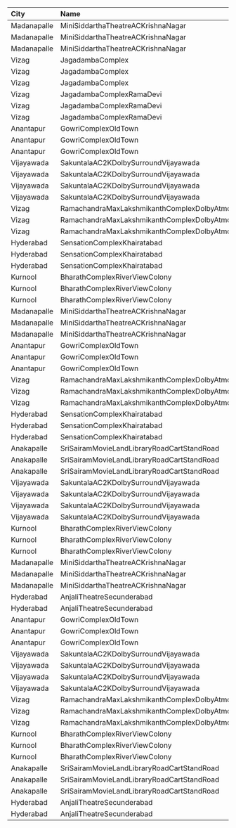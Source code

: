 | City        | Name                                                | Language |  Time | Type            | Price | Capacity | Booked |
| :---------- | :-------------------------------------------------- | :------- | ----: | :-------------- | ----: | -------: | -----: |
| Madanapalle | MiniSiddarthaTheatreACKrishnaNagar                  | Telugu   | 11:00 | Reserved        |   70₹ |      210 |    105 |
| Madanapalle | MiniSiddarthaTheatreACKrishnaNagar                  | Telugu   | 11:00 | First           |   50₹ |      124 |     62 |
| Madanapalle | MiniSiddarthaTheatreACKrishnaNagar                  | Telugu   | 11:00 | Second          |   30₹ |       74 |     37 |
| Vizag       | JagadambaComplex                                    | Telugu   | 11:00 | DressCircle     |  112₹ |       82 |     53 |
| Vizag       | JagadambaComplex                                    | Telugu   | 11:00 | MiddleCircle    |   67₹ |       19 |     13 |
| Vizag       | JagadambaComplex                                    | Telugu   | 11:00 | FrontCircle     |   44₹ |       38 |     20 |
| Vizag       | JagadambaComplexRamaDevi                            | Telugu   | 11:00 | DressCircle     |  112₹ |      163 |    147 |
| Vizag       | JagadambaComplexRamaDevi                            | Telugu   | 11:00 | MiddleCircle    |   80₹ |       39 |     39 |
| Vizag       | JagadambaComplexRamaDevi                            | Telugu   | 11:00 | FrontCircle     |   60₹ |       76 |     76 |
| Anantapur   | GowriComplexOldTown                                 | Telugu   | 11:15 | Platinum        |  110₹ |      244 |    140 |
| Anantapur   | GowriComplexOldTown                                 | Telugu   | 11:15 | Gold            |   70₹ |      134 |    134 |
| Anantapur   | GowriComplexOldTown                                 | Telugu   | 11:15 | Silver          |   30₹ |      106 |    106 |
| Vijayawada  | SakuntalaAC2KDolbySurroundVijayawada                | Telugu   | 11:30 | Balcony         |  100₹ |      264 |    132 |
| Vijayawada  | SakuntalaAC2KDolbySurroundVijayawada                | Telugu   | 11:30 | FirstClass      |  100₹ |       44 |     22 |
| Vijayawada  | SakuntalaAC2KDolbySurroundVijayawada                | Telugu   | 11:30 | SecondClass     |   70₹ |       40 |     20 |
| Vijayawada  | SakuntalaAC2KDolbySurroundVijayawada                | Telugu   | 11:30 | ThirdClass      |   45₹ |      103 |     51 |
| Vizag       | RamachandraMaxLakshmikanthComplexDolbyAtmosGajuwaka | Telugu   | 11:30 | ReservedClass   |  112₹ |      192 |     96 |
| Vizag       | RamachandraMaxLakshmikanthComplexDolbyAtmosGajuwaka | Telugu   | 11:30 | FirstClass      |   67₹ |       38 |     19 |
| Vizag       | RamachandraMaxLakshmikanthComplexDolbyAtmosGajuwaka | Telugu   | 11:30 | SecondClass     |   44₹ |       57 |     28 |
| Hyderabad   | SensationComplexKhairatabad                         | Telugu   | 11:30 | EcstasyClass    |  150₹ |      156 |     52 |
| Hyderabad   | SensationComplexKhairatabad                         | Telugu   | 11:30 | ColosseumClass  |  150₹ |      145 |     53 |
| Hyderabad   | SensationComplexKhairatabad                         | Telugu   | 11:30 | AscropolisClass |   80₹ |      189 |     51 |
| Kurnool     | BharathComplexRiverViewColony                       | Telugu   | 12:00 | FirstClass      |   70₹ |      242 |    122 |
| Kurnool     | BharathComplexRiverViewColony                       | Telugu   | 12:00 | SecondClass     |   50₹ |       76 |     38 |
| Kurnool     | BharathComplexRiverViewColony                       | Telugu   | 12:00 | ThirdClass      |   50₹ |       79 |     39 |
| Madanapalle | MiniSiddarthaTheatreACKrishnaNagar                  | Telugu   | 14:00 | Reserved        |   70₹ |      210 |    105 |
| Madanapalle | MiniSiddarthaTheatreACKrishnaNagar                  | Telugu   | 14:00 | First           |   50₹ |      124 |     62 |
| Madanapalle | MiniSiddarthaTheatreACKrishnaNagar                  | Telugu   | 14:00 | Second          |   30₹ |       74 |     37 |
| Anantapur   | GowriComplexOldTown                                 | Telugu   | 14:30 | Platinum        |  110₹ |      244 |    140 |
| Anantapur   | GowriComplexOldTown                                 | Telugu   | 14:30 | Gold            |   70₹ |      134 |    134 |
| Anantapur   | GowriComplexOldTown                                 | Telugu   | 14:30 | Silver          |   30₹ |      106 |    106 |
| Vizag       | RamachandraMaxLakshmikanthComplexDolbyAtmosGajuwaka | Telugu   | 14:30 | ReservedClass   |  112₹ |      192 |     97 |
| Vizag       | RamachandraMaxLakshmikanthComplexDolbyAtmosGajuwaka | Telugu   | 14:30 | FirstClass      |   67₹ |       38 |     19 |
| Vizag       | RamachandraMaxLakshmikanthComplexDolbyAtmosGajuwaka | Telugu   | 14:30 | SecondClass     |   44₹ |       57 |     33 |
| Hyderabad   | SensationComplexKhairatabad                         | Telugu   | 14:30 | EcstasyClass    |  150₹ |      156 |     52 |
| Hyderabad   | SensationComplexKhairatabad                         | Telugu   | 14:30 | ColosseumClass  |  150₹ |      145 |     53 |
| Hyderabad   | SensationComplexKhairatabad                         | Telugu   | 14:30 | AscropolisClass |   80₹ |      189 |     51 |
| Anakapalle  | SriSairamMovieLandLibraryRoadCartStandRoad          | Telugu   | 14:30 | Balcony         |  112₹ |      279 |    231 |
| Anakapalle  | SriSairamMovieLandLibraryRoadCartStandRoad          | Telugu   | 14:30 | SecondClass     |   67₹ |       67 |     34 |
| Anakapalle  | SriSairamMovieLandLibraryRoadCartStandRoad          | Telugu   | 14:30 | ThirdClass      |   44₹ |       94 |     47 |
| Vijayawada  | SakuntalaAC2KDolbySurroundVijayawada                | Telugu   | 15:00 | Balcony         |  100₹ |      264 |    132 |
| Vijayawada  | SakuntalaAC2KDolbySurroundVijayawada                | Telugu   | 15:00 | FirstClass      |  100₹ |       44 |     22 |
| Vijayawada  | SakuntalaAC2KDolbySurroundVijayawada                | Telugu   | 15:00 | SecondClass     |   70₹ |       40 |     20 |
| Vijayawada  | SakuntalaAC2KDolbySurroundVijayawada                | Telugu   | 15:00 | ThirdClass      |   45₹ |      103 |     51 |
| Kurnool     | BharathComplexRiverViewColony                       | Telugu   | 15:00 | FirstClass      |   70₹ |      242 |    122 |
| Kurnool     | BharathComplexRiverViewColony                       | Telugu   | 15:00 | SecondClass     |   50₹ |       76 |     38 |
| Kurnool     | BharathComplexRiverViewColony                       | Telugu   | 15:00 | ThirdClass      |   50₹ |       79 |     39 |
| Madanapalle | MiniSiddarthaTheatreACKrishnaNagar                  | Telugu   | 18:00 | Reserved        |   70₹ |      210 |    105 |
| Madanapalle | MiniSiddarthaTheatreACKrishnaNagar                  | Telugu   | 18:00 | First           |   50₹ |      124 |     62 |
| Madanapalle | MiniSiddarthaTheatreACKrishnaNagar                  | Telugu   | 18:00 | Second          |   30₹ |       74 |     37 |
| Hyderabad   | AnjaliTheatreSecunderabad                           | Telugu   | 18:00 | UpperBalcony    |  150₹ |       94 |     48 |
| Hyderabad   | AnjaliTheatreSecunderabad                           | Telugu   | 18:00 | LowerBalcony    |  100₹ |      299 |    194 |
| Anantapur   | GowriComplexOldTown                                 | Telugu   | 18:15 | Platinum        |  110₹ |      244 |    140 |
| Anantapur   | GowriComplexOldTown                                 | Telugu   | 18:15 | Gold            |   70₹ |      134 |    134 |
| Anantapur   | GowriComplexOldTown                                 | Telugu   | 18:15 | Silver          |   30₹ |      106 |    106 |
| Vijayawada  | SakuntalaAC2KDolbySurroundVijayawada                | Telugu   | 18:30 | Balcony         |  100₹ |      264 |    132 |
| Vijayawada  | SakuntalaAC2KDolbySurroundVijayawada                | Telugu   | 18:30 | FirstClass      |  100₹ |       44 |     22 |
| Vijayawada  | SakuntalaAC2KDolbySurroundVijayawada                | Telugu   | 18:30 | SecondClass     |   70₹ |       40 |     20 |
| Vijayawada  | SakuntalaAC2KDolbySurroundVijayawada                | Telugu   | 18:30 | ThirdClass      |   45₹ |      103 |     51 |
| Vizag       | RamachandraMaxLakshmikanthComplexDolbyAtmosGajuwaka | Telugu   | 18:30 | ReservedClass   |  112₹ |      192 |     96 |
| Vizag       | RamachandraMaxLakshmikanthComplexDolbyAtmosGajuwaka | Telugu   | 18:30 | FirstClass      |   67₹ |       38 |     19 |
| Vizag       | RamachandraMaxLakshmikanthComplexDolbyAtmosGajuwaka | Telugu   | 18:30 | SecondClass     |   44₹ |       57 |     28 |
| Kurnool     | BharathComplexRiverViewColony                       | Telugu   | 18:30 | FirstClass      |   70₹ |      242 |    122 |
| Kurnool     | BharathComplexRiverViewColony                       | Telugu   | 18:30 | SecondClass     |   50₹ |       76 |     38 |
| Kurnool     | BharathComplexRiverViewColony                       | Telugu   | 18:30 | ThirdClass      |   50₹ |       79 |     39 |
| Anakapalle  | SriSairamMovieLandLibraryRoadCartStandRoad          | Telugu   | 18:30 | Balcony         |  112₹ |      279 |    231 |
| Anakapalle  | SriSairamMovieLandLibraryRoadCartStandRoad          | Telugu   | 18:30 | SecondClass     |   67₹ |       67 |     34 |
| Anakapalle  | SriSairamMovieLandLibraryRoadCartStandRoad          | Telugu   | 18:30 | ThirdClass      |   44₹ |       94 |     47 |
| Hyderabad   | AnjaliTheatreSecunderabad                           | Telugu   | 21:15 | UpperBalcony    |  150₹ |       94 |     48 |
| Hyderabad   | AnjaliTheatreSecunderabad                           | Telugu   | 21:15 | LowerBalcony    |  100₹ |      299 |    194 |